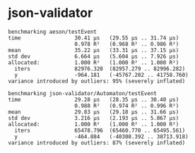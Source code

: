 # json-validator

    benchmarking aeson/testEvent
    time                 30.41 μs   (29.55 μs .. 31.74 μs)
                         0.978 R²   (0.968 R² .. 0.986 R²)
    mean                 35.22 μs   (33.31 μs .. 37.15 μs)
    std dev              6.664 μs   (5.604 μs .. 7.926 μs)
    allocated:           1.000 R²   (1.000 R² .. 1.000 R²)
      iters              82976.320  (82957.279 .. 82996.282)
      y                  -964.181   (-45767.202 .. 41758.760)
    variance introduced by outliers: 95% (severely inflated)

    benchmarking json-validator/Automaton/testEvent
    time                 29.28 μs   (28.35 μs .. 30.40 μs)
                         0.988 R²   (0.974 R² .. 0.996 R²)
    mean                 29.83 μs   (29.18 μs .. 31.66 μs)
    std dev              3.216 μs   (2.193 μs .. 5.067 μs)
    allocated:           1.000 R²   (1.000 R² .. 1.000 R²)
      iters              65478.796  (65460.770 .. 65495.561)
      y                  -464.884   (-40308.392 .. 38713.918)
    variance introduced by outliers: 87% (severely inflated)



